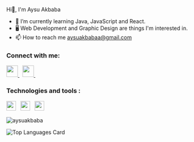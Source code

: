  Hi👋, I'm Aysu Akbaba
 
- 🌱 I’m currently learning Java, JavaScript and React.
- 🖥 Web Development and Graphic Design are things I'm interested in.
- 📫 How to reach me aysuakbabaa@gmail.com

### Connect with me:

<a href='https://www.linkedin.com/in/aysu-akbaba-a18483223/'> <img src="https://cdn4.iconfinder.com/data/icons/colorful-guache-social-media-logos-1/159/social-media_linkedin-512.png" width="30"> </a>&nbsp;
<a href='mailto:aysuakbabaa@gmail.com'> <img src="https://cdn3.iconfinder.com/data/icons/colorful-guache-social-media-logos-1/154/social-media_email_new-3-512.png" width="30"> </a>&nbsp;

### Technologies and tools :
<img src="https://cdn.svgporn.com/logos/javascript.svg" width="25"> &nbsp;
<img src="https://cdn.svgporn.com/logos/python.svg" width="25"> &nbsp; 
<img src="https://cdn.svgporn.com/logos/java.svg" width="25"> &nbsp;

<img align="center" src="https://github-readme-streak-stats.herokuapp.com/?user=aysuakbaba&" alt="aysuakbaba"/>

![Top Languages Card](https://github-readme-stats.vercel.app/api/top-langs/?username=aysuakbaba&layout=compact&hide=json)


